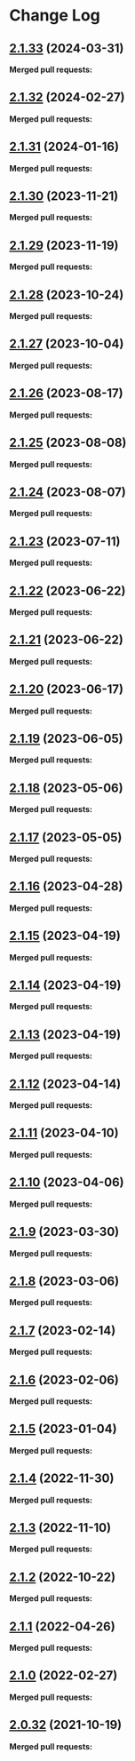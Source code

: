 # Change Log

## [2.1.33](https://github.com/networknt/event-importer/tree/2.1.33) (2024-03-31)


**Merged pull requests:**




## [2.1.32](https://github.com/networknt/event-importer/tree/2.1.32) (2024-02-27)


**Merged pull requests:**




## [2.1.31](https://github.com/networknt/event-importer/tree/2.1.31) (2024-01-16)


**Merged pull requests:**




## [2.1.30](https://github.com/networknt/event-importer/tree/2.1.30) (2023-11-21)


**Merged pull requests:**




## [2.1.29](https://github.com/networknt/event-importer/tree/2.1.29) (2023-11-19)


**Merged pull requests:**




## [2.1.28](https://github.com/networknt/event-importer/tree/2.1.28) (2023-10-24)


**Merged pull requests:**




## [2.1.27](https://github.com/networknt/event-importer/tree/2.1.27) (2023-10-04)


**Merged pull requests:**




## [2.1.26](https://github.com/networknt/event-importer/tree/2.1.26) (2023-08-17)


**Merged pull requests:**


## [2.1.25](https://github.com/networknt/event-importer/tree/2.1.25) (2023-08-08)


**Merged pull requests:**




## [2.1.24](https://github.com/networknt/event-importer/tree/2.1.24) (2023-08-07)


**Merged pull requests:**




## [2.1.23](https://github.com/networknt/event-importer/tree/2.1.23) (2023-07-11)


**Merged pull requests:**




## [2.1.22](https://github.com/networknt/event-importer/tree/2.1.22) (2023-06-22)


**Merged pull requests:**




## [2.1.21](https://github.com/networknt/event-importer/tree/2.1.21) (2023-06-22)


**Merged pull requests:**




## [2.1.20](https://github.com/networknt/event-importer/tree/2.1.20) (2023-06-17)


**Merged pull requests:**


## [2.1.19](https://github.com/networknt/event-importer/tree/2.1.19) (2023-06-05)


**Merged pull requests:**




## [2.1.18](https://github.com/networknt/event-importer/tree/2.1.18) (2023-05-06)


**Merged pull requests:**




## [2.1.17](https://github.com/networknt/event-importer/tree/2.1.17) (2023-05-05)


**Merged pull requests:**


## [2.1.16](https://github.com/networknt/event-importer/tree/2.1.16) (2023-04-28)


**Merged pull requests:**




## [2.1.15](https://github.com/networknt/event-importer/tree/2.1.15) (2023-04-19)


**Merged pull requests:**


## [2.1.14](https://github.com/networknt/event-importer/tree/2.1.14) (2023-04-19)


**Merged pull requests:**




## [2.1.13](https://github.com/networknt/event-importer/tree/2.1.13) (2023-04-19)


**Merged pull requests:**


## [2.1.12](https://github.com/networknt/event-importer/tree/2.1.12) (2023-04-14)


**Merged pull requests:**




## [2.1.11](https://github.com/networknt/event-importer/tree/2.1.11) (2023-04-10)


**Merged pull requests:**


## [2.1.10](https://github.com/networknt/event-importer/tree/2.1.10) (2023-04-06)


**Merged pull requests:**


## [2.1.9](https://github.com/networknt/event-importer/tree/2.1.9) (2023-03-30)


**Merged pull requests:**




## [2.1.8](https://github.com/networknt/event-importer/tree/2.1.8) (2023-03-06)


**Merged pull requests:**


## [2.1.7](https://github.com/networknt/event-importer/tree/2.1.7) (2023-02-14)


**Merged pull requests:**




## [2.1.6](https://github.com/networknt/event-importer/tree/2.1.6) (2023-02-06)


**Merged pull requests:**


## [2.1.5](https://github.com/networknt/event-importer/tree/2.1.5) (2023-01-04)


**Merged pull requests:**


## [2.1.4](https://github.com/networknt/event-importer/tree/2.1.4) (2022-11-30)


**Merged pull requests:**


## [2.1.3](https://github.com/networknt/event-importer/tree/2.1.3) (2022-11-10)


**Merged pull requests:**


## [2.1.2](https://github.com/networknt/event-importer/tree/2.1.2) (2022-10-22)


**Merged pull requests:**


## [2.1.1](https://github.com/networknt/event-importer/tree/2.1.1) (2022-04-26)


**Merged pull requests:**


## [2.1.0](https://github.com/networknt/event-importer/tree/2.1.0) (2022-02-27)


**Merged pull requests:**


## [2.0.32](https://github.com/lightapi/event-importer/tree/2.0.32) (2021-10-19)


**Merged pull requests:**
